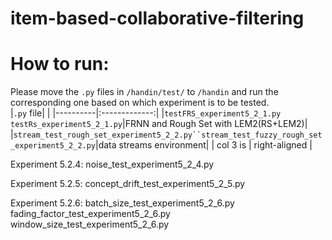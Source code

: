# item-based-collaborative-filtering

# How to run:
Please move the `.py` files in `/handin/test/` to `/handin` and run the corresponding one based on which experiment is to be tested.
<br>
|`.py` file|            |
|----------|:-------------:|
|`testFRS_experiment5_2_1.py` `testRs_experiment5_2_1.py`|FRNN and Rough Set with LEM2(RS+LEM2)|
|`stream_test_rough_set_experiment5_2_2.py``stream_test_fuzzy_rough_set_experiment5_2_2.py`|data streams environment|
| col 3 is | right-aligned |


Experiment 5.2.4:
noise_test_experiment5_2_4.py

Experiment 5.2.5:
concept_drift_test_experiment5_2_5.py

Experiment 5.2.6:
batch_size_test_experiment5_2_6.py
fading_factor_test_experiment5_2_6.py
window_size_test_experiment5_2_6.py
